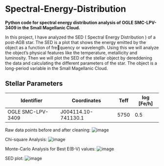 # Spectral-Energy-Distribution
**Python code for spectral energy distribution analysis of OGLE SMC-LPV-3409 in the Small Magellanic Cloud.**

In this project, I have analyzed the SED ( Spectral Energy Distribution ) of a post-AGB star. The SED is a plot that shows the energy emitted by the object as a function of frequency or wavelength. Using this we will analyze the object’s physical features like the
temperature, metallicity and luminosity. Then we will plot the SED of the stellar object by dereddening the data and calculating the different parameters of the star. The object is a long-period variable in the Small Magellanic Cloud.

## Stellar Parameters

| Identifier        | Coordinates         | Teff | log [Fe/h] |
| ----------------- | ------------------- | ---- | ---------- |
| OGLE SMC-LPV-3409 | J004114.10-741130.1 | 5750 | 0.5        |


Raw data points before and after cleaning:
![image](https://github.com/aadishj19/Spectral-Energy-Distribution/assets/84670503/e4779d25-d33c-4433-aeb7-0da8083f5cde)

Chi-square Analysis:
![image](https://github.com/aadishj19/Spectral-Energy-Distribution/assets/84670503/3f28527a-b29c-457d-a5f0-cd6fdd65378e)


Monte-Carlo Analysis for Best E(B-V) values:
![image](https://github.com/aadishj19/Spectral-Energy-Distribution/assets/84670503/698e16c4-4549-4e1e-8a45-2fdf022572f2)


SED plot:
![image](https://github.com/aadishj19/Spectral-Energy-Distribution/assets/84670503/a24e5ab0-c7ec-4e3c-8a41-173e5bd87661)
